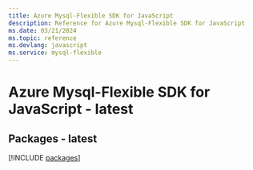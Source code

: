 ```yaml
---
title: Azure Mysql-Flexible SDK for JavaScript
description: Reference for Azure Mysql-Flexible SDK for JavaScript
ms.date: 03/21/2024
ms.topic: reference
ms.devlang: javascript
ms.service: mysql-flexible
---
```

# Azure Mysql-Flexible SDK for JavaScript - latest
## Packages - latest
[!INCLUDE [packages](mysql-flexible-index.md)]